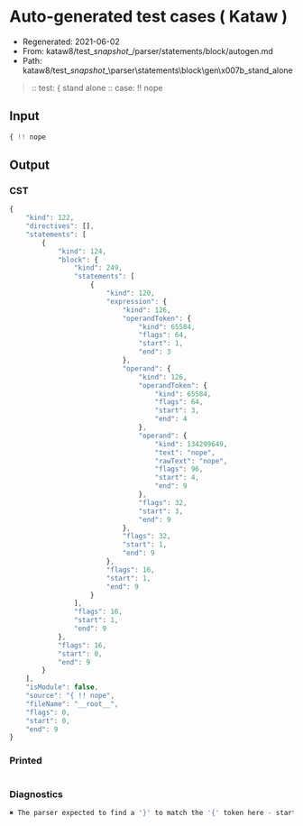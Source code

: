 # Auto-generated test cases ( Kataw )
- Regenerated: 2021-06-02
- From: kataw8/test\__snapshot__/parser/statements/block/autogen.md
- Path: kataw8/test\__snapshot__\parser\statements\block\gen\x007b_stand_alone
> :: test: { stand alone
> :: case: !! nope
## Input

`````js
{ !! nope
`````
## Output

### CST

```javascript
{
    "kind": 122,
    "directives": [],
    "statements": [
        {
            "kind": 124,
            "block": {
                "kind": 249,
                "statements": [
                    {
                        "kind": 120,
                        "expression": {
                            "kind": 126,
                            "operandToken": {
                                "kind": 65584,
                                "flags": 64,
                                "start": 1,
                                "end": 3
                            },
                            "operand": {
                                "kind": 126,
                                "operandToken": {
                                    "kind": 65584,
                                    "flags": 64,
                                    "start": 3,
                                    "end": 4
                                },
                                "operand": {
                                    "kind": 134299649,
                                    "text": "nope",
                                    "rawText": "nope",
                                    "flags": 96,
                                    "start": 4,
                                    "end": 9
                                },
                                "flags": 32,
                                "start": 3,
                                "end": 9
                            },
                            "flags": 32,
                            "start": 1,
                            "end": 9
                        },
                        "flags": 16,
                        "start": 1,
                        "end": 9
                    }
                ],
                "flags": 16,
                "start": 1,
                "end": 9
            },
            "flags": 16,
            "start": 0,
            "end": 9
        }
    ],
    "isModule": false,
    "source": "{ !! nope",
    "fileName": "__root__",
    "flags": 0,
    "start": 0,
    "end": 9
}
```

### Printed

```javascript

```

### Diagnostics

```javascript
✖ The parser expected to find a '}' to match the '{' token here - start: 9, end: 9

```

